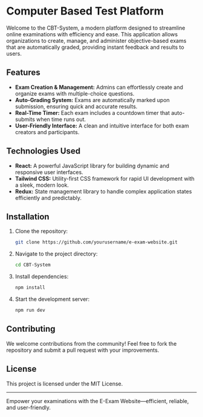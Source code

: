# Computer Based Test Platform

Welcome to the CBT-System, a modern platform designed to streamline online examinations with efficiency and ease. This application allows organizations to create, manage, and administer objective-based exams that are automatically graded, providing instant feedback and results to users.

## Features

- **Exam Creation & Management:** Admins can effortlessly create and organize exams with multiple-choice questions.
- **Auto-Grading System:** Exams are automatically marked upon submission, ensuring quick and accurate results.
- **Real-Time Timer:** Each exam includes a countdown timer that auto-submits when time runs out.
- **User-Friendly Interface:** A clean and intuitive interface for both exam creators and participants.

## Technologies Used

- **React:** A powerful JavaScript library for building dynamic and responsive user interfaces.
- **Tailwind CSS:** Utility-first CSS framework for rapid UI development with a sleek, modern look.
- **Redux:** State management library to handle complex application states efficiently and predictably.

## Installation

1. Clone the repository:
   ```bash
   git clone https://github.com/yourusername/e-exam-website.git
   ```
2. Navigate to the project directory:
   ```bash
   cd CBT-System
   ```
3. Install dependencies:
   ```bash
   npm install
   ```
4. Start the development server:
   ```bash
   npm run dev
   ```

## Contributing

We welcome contributions from the community! Feel free to fork the repository and submit a pull request with your improvements.

## License

This project is licensed under the MIT License.

---

Empower your examinations with the E-Exam Website—efficient, reliable, and user-friendly.
